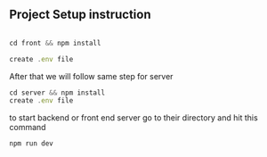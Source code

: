 ## Project Setup instruction

```js

cd front && npm install

create .env file

```

After that we will follow same step for server

```js
cd server && npm install
create .env file
```

to start backend or front end server go to their directory and hit this command

```js
npm run dev
```

